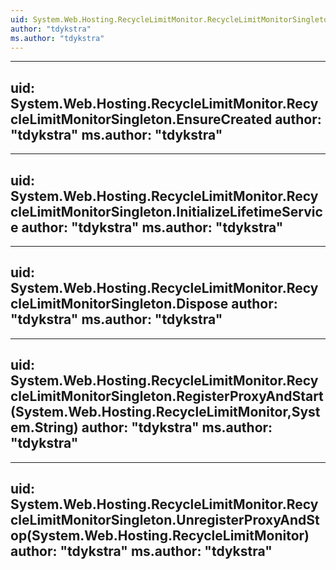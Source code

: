 ```yaml
---
uid: System.Web.Hosting.RecycleLimitMonitor.RecycleLimitMonitorSingleton
author: "tdykstra"
ms.author: "tdykstra"
---
```


---
uid: System.Web.Hosting.RecycleLimitMonitor.RecycleLimitMonitorSingleton.EnsureCreated
author: "tdykstra"
ms.author: "tdykstra"
---

---
uid: System.Web.Hosting.RecycleLimitMonitor.RecycleLimitMonitorSingleton.InitializeLifetimeService
author: "tdykstra"
ms.author: "tdykstra"
---

---
uid: System.Web.Hosting.RecycleLimitMonitor.RecycleLimitMonitorSingleton.Dispose
author: "tdykstra"
ms.author: "tdykstra"
---

---
uid: System.Web.Hosting.RecycleLimitMonitor.RecycleLimitMonitorSingleton.RegisterProxyAndStart(System.Web.Hosting.RecycleLimitMonitor,System.String)
author: "tdykstra"
ms.author: "tdykstra"
---

---
uid: System.Web.Hosting.RecycleLimitMonitor.RecycleLimitMonitorSingleton.UnregisterProxyAndStop(System.Web.Hosting.RecycleLimitMonitor)
author: "tdykstra"
ms.author: "tdykstra"
---
